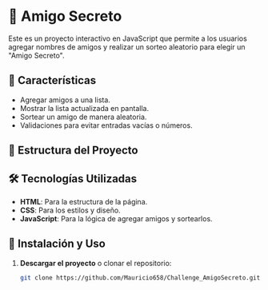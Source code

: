 # 🎁 Amigo Secreto

Este es un proyecto interactivo en JavaScript que permite a los usuarios agregar nombres de amigos y realizar un sorteo aleatorio para elegir un "Amigo Secreto".

## 🚀 Características

- Agregar amigos a una lista.
- Mostrar la lista actualizada en pantalla.
- Sortear un amigo de manera aleatoria.
- Validaciones para evitar entradas vacías o números.

## 📂 Estructura del Proyecto


## 🛠️ Tecnologías Utilizadas

- **HTML**: Para la estructura de la página.
- **CSS**: Para los estilos y diseño.
- **JavaScript**: Para la lógica de agregar amigos y sortearlos.

## 📜 Instalación y Uso

1. **Descargar el proyecto** o clonar el repositorio:
   ```sh
   git clone https://github.com/Mauricio658/Challenge_AmigoSecreto.git

